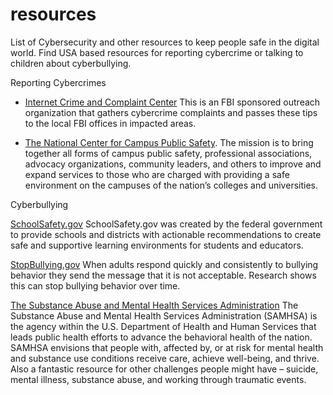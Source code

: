 # resources
List of Cybersecurity and other resources to keep people safe in the digital world. Find USA based resources for reporting cybercrime or talking to children about cyberbullying.

Reporting Cybercrimes

- [Internet Crime and Complaint Center](https://www.ic3.gov/) This is an FBI sponsored outreach organization that gathers cybercrime complaints and passes these tips to the local FBI offices in impacted areas.

- [The National Center for Campus Public Safety](https://www.coehsem.com/training-library/). The mission is to bring together all forms of campus public safety, professional associations, advocacy organizations, community leaders, and others to improve and expand services to those who are charged with providing a safe environment on the campuses of the nation’s colleges and universities.

Cyberbullying

[SchoolSafety.gov](https://www.schoolsafety.gov/resource/how-prevent-cyberbullying-guide-parents-caregivers-and-youth) SchoolSafety.gov was created by the federal government to provide schools and districts with actionable recommendations to create safe and supportive learning environments for students and educators.

[StopBullying.gov](https://www.stopbullying.gov/) When adults respond quickly and consistently to bullying behavior they send the message that it is not acceptable. Research shows this can stop bullying behavior over time.

[The Substance Abuse and Mental Health Services Administration](https://www.samhsa.gov/about) The Substance Abuse and Mental Health Services Administration (SAMHSA) is the agency within the U.S. Department of Health and Human Services that leads public health efforts to advance the behavioral health of the nation. SAMHSA envisions that people with, affected by, or at risk for mental health and substance use conditions receive care, achieve well-being, and thrive. Also a fantastic resource for other challenges people might have – suicide, mental illness, substance abuse, and working through traumatic events.
